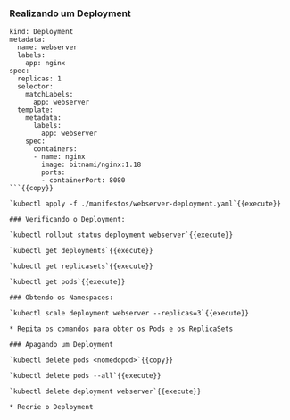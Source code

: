 
### Realizando um Deployment

```apiVersion: apps/v1
kind: Deployment
metadata:
  name: webserver
  labels:
    app: nginx
spec:
  replicas: 1
  selector:
    matchLabels:
      app: webserver
  template:
    metadata:
      labels:
        app: webserver
    spec:
      containers:
      - name: nginx
        image: bitnami/nginx:1.18
        ports:
        - containerPort: 8080
```{{copy}}

`kubectl apply -f ./manifestos/webserver-deployment.yaml`{{execute}}

### Verificando o Deployment:

`kubectl rollout status deployment webserver`{{execute}}

`kubectl get deployments`{{execute}}

`kubectl get replicasets`{{execute}}

`kubectl get pods`{{execute}}

### Obtendo os Namespaces:

`kubectl scale deployment webserver --replicas=3`{{execute}}

* Repita os comandos para obter os Pods e os ReplicaSets

### Apagando um Deployment

`kubectl delete pods <nomedopod>`{{copy}}

`kubectl delete pods --all`{{execute}}

`kubectl delete deployment webserver`{{execute}}

* Recrie o Deployment